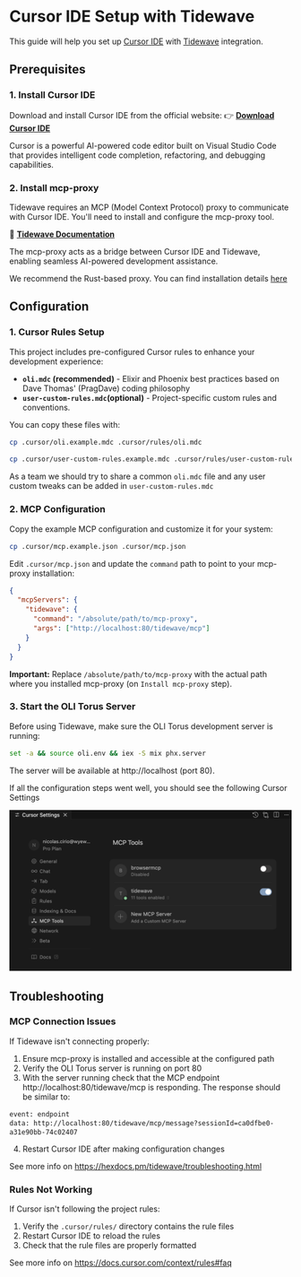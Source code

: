 # Cursor IDE Setup with Tidewave

This guide will help you set up [Cursor IDE](https://cursor.sh) with [Tidewave](https://tidewave.ai/) integration.

## Prerequisites

### 1. Install Cursor IDE

Download and install Cursor IDE from the official website:
👉 **[Download Cursor IDE](https://cursor.sh)**

Cursor is a powerful AI-powered code editor built on Visual Studio Code that provides intelligent code completion, refactoring, and debugging capabilities.

### 2. Install mcp-proxy

Tidewave requires an MCP (Model Context Protocol) proxy to communicate with Cursor IDE. You'll need to install and configure the mcp-proxy tool.

📖 **[Tidewave Documentation](https://hexdocs.pm/tidewave/mcp_proxy.html)**

The mcp-proxy acts as a bridge between Cursor IDE and Tidewave, enabling seamless AI-powered development assistance.

We recommend the Rust-based proxy. You can find installation details [here](https://github.com/tidewave-ai/mcp_proxy_rust#installation)

## Configuration

### 1. Cursor Rules Setup

This project includes pre-configured Cursor rules to enhance your development experience:

- **`oli.mdc` (recommended)** - Elixir and Phoenix best practices based on Dave Thomas' (PragDave) coding philosophy
- **`user-custom-rules.mdc`(optional)** - Project-specific custom rules and conventions.

You can copy these files with:

```bash
cp .cursor/oli.example.mdc .cursor/rules/oli.mdc
```

```bash
cp .cursor/user-custom-rules.example.mdc .cursor/rules/user-custom-rules.mdc
```

As a team we should try to share a common `oli.mdc` file and any user custom tweaks can be added in `user-custom-rules.mdc`

### 2. MCP Configuration

Copy the example MCP configuration and customize it for your system:

```bash
cp .cursor/mcp.example.json .cursor/mcp.json
```

Edit `.cursor/mcp.json` and update the `command` path to point to your mcp-proxy installation:

```json
{
  "mcpServers": {
    "tidewave": {
      "command": "/absolute/path/to/mcp-proxy",
      "args": ["http://localhost:80/tidewave/mcp"]
    }
  }
}
```

**Important:** Replace `/absolute/path/to/mcp-proxy` with the actual path where you installed mcp-proxy (on `Install mcp-proxy` step).

### 3. Start the OLI Torus Server

Before using Tidewave, make sure the OLI Torus development server is running:

```bash
set -a && source oli.env && iex -S mix phx.server
```

The server will be available at http://localhost (port 80).

If all the configuration steps went well, you should see the following Cursor Settings

![Cursor Tidewave Configuration Example](cursor_tidewave_config_example.png)

## Troubleshooting

### MCP Connection Issues

If Tidewave isn't connecting properly:

1. Ensure mcp-proxy is installed and accessible at the configured path
2. Verify the OLI Torus server is running on port 80
3. With the server running check that the MCP endpoint http://localhost:80/tidewave/mcp is responding. The response should be similar to:

```
event: endpoint
data: http://localhost:80/tidewave/mcp/message?sessionId=ca0dfbe0-a31e90bb-74c02407
```

4. Restart Cursor IDE after making configuration changes

See more info on https://hexdocs.pm/tidewave/troubleshooting.html

### Rules Not Working

If Cursor isn't following the project rules:

1. Verify the `.cursor/rules/` directory contains the rule files
2. Restart Cursor IDE to reload the rules
3. Check that the rule files are properly formatted

See more info on https://docs.cursor.com/context/rules#faq
